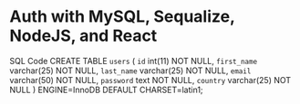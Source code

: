 # Auth with MySQL, Sequalize, NodeJS, and React


SQL Code
CREATE TABLE `users` (
  `id` int(11) NOT NULL,
  `first_name` varchar(25) NOT NULL,
  `last_name` varchar(25) NOT NULL,
  `email` varchar(50) NOT NULL,
  `password` text NOT NULL,
  `country` varchar(25) NOT NULL
) ENGINE=InnoDB DEFAULT CHARSET=latin1;
